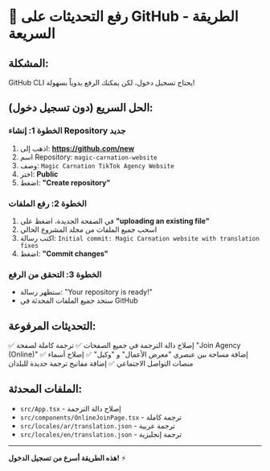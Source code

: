 # 🚀 رفع التحديثات على GitHub - الطريقة السريعة

## المشكلة:
GitHub CLI يحتاج تسجيل دخول، لكن يمكنك الرفع يدوياً بسهولة!

## الحل السريع (دون تسجيل دخول):

### الخطوة 1: إنشاء Repository جديد
1. اذهب إلى: **https://github.com/new**
2. اسم Repository: `magic-carnation-website`
3. وصف: `Magic Carnation TikTok Agency Website`
4. اختر: **Public**
5. اضغط: **"Create repository"**

### الخطوة 2: رفع الملفات
1. في الصفحة الجديدة، اضغط على **"uploading an existing file"**
2. اسحب جميع الملفات من مجلد المشروع الحالي
3. اكتب رسالة: `Initial commit: Magic Carnation website with translation fixes`
4. اضغط: **"Commit changes"**

### الخطوة 3: التحقق من الرفع
- ستظهر رسالة: "Your repository is ready!"
- ستجد جميع الملفات المحدثة في GitHub

## التحديثات المرفوعة:
✅ إصلاح دالة الترجمة في جميع الصفحات
✅ ترجمة كاملة لصفحة "Join Agency (Online)"
✅ إضافة مساحة بين عنصري "معرض الأعمال" و "وكيل"
✅ إصلاح أسماء منصات التواصل الاجتماعي
✅ إضافة مفاتيح ترجمة جديدة للبلدان

## الملفات المحدثة:
- `src/App.tsx` - إصلاح دالة الترجمة
- `src/components/OnlineJoinPage.tsx` - ترجمة كاملة
- `src/locales/ar/translation.json` - ترجمة عربية
- `src/locales/en/translation.json` - ترجمة إنجليزية

---
**هذه الطريقة أسرع من تسجيل الدخول!** ⚡

